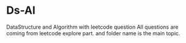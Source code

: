 # Ds-Al
DataStructure and Algorithm with leetcode question
All questions are coming from leetcode explore part. and folder name is the main topic. 

